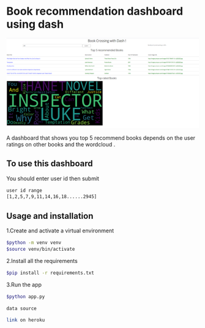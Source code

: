 # Book recommendation dashboard using dash

![dashboard](/res/book_dashboard.png)

A dashboard that shows you top 5 recommend books depends on the user ratings on other books and the wordcloud .
## To use this dashboard
You should enter user id then submit
```bash
user id range 
[1,2,5,7,9,11,14,16,18......2945]

```
## Usage and installation

1.Create and activate a virtual environment

```bash
$python -m venv venv
$source venv/bin/activate
```

2.Install all the requirements

```bash
$pip install -r requirements.txt
```

3.Run the app

```bash
$python app.py
```

```bash
data source 

```
```bash
link on heroku
```
